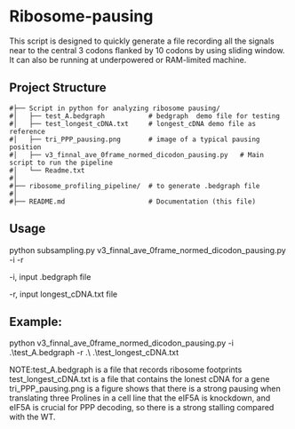 # Ribosome-pausing
This script is designed to quickly generate a file recording all the signals near to the central 3 codons flanked by 10 codons by using sliding window. It can also be running at  underpowered or RAM-limited machine. 

## Project Structure

```shell
#├── Script in python for analyzing ribosome pausing/
#│   ├── test_A.bedgraph           # bedgraph  demo file for testing
#│   ├── test_longest_cDNA.txt     # longest_cDNA demo file as reference
#│   ├── tri_PPP_pausing.png       # image of a typical pausing position
#│   ├── v3_finnal_ave_0frame_normed_dicodon_pausing.py   # Main script to run the pipeline
#│   └── Readme.txt               
#│
#├── ribosome_profiling_pipeline/  # to generate .bedgraph file
#│
#├── README.md                     # Documentation (this file)
```

## Usage

python subsampling.py v3_finnal_ave_0frame_normed_dicodon_pausing.py -i  -r 

-i, input .bedgraph file

-r, input longest_cDNA.txt file

## Example:

python v3_finnal_ave_0frame_normed_dicodon_pausing.py -i .\test_A.bedgraph -r .\ .\test_longest_cDNA.txt

NOTE:test_A.bedgraph is a file that records ribosome footprints
test_longest_cDNA.txt is a file that contains the lonest cDNA for a gene
tri_PPP_pausing.png is a figure shows that there is a strong pausing when translating three Prolines in a cell line that the eIF5A is knockdown, and eIF5A is crucial for PPP decoding, so there is a strong stalling compared with the WT.
